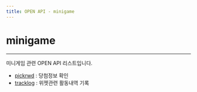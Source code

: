 ```yaml
---
title: OPEN API - minigame
---
```


# minigame
---

미니게임 관련 OPEN API 리스트입니다.

- [pickrwd](minigame/pickrwd.html) : 당첨정보 확인
- [tracklog](minigame/tracklog.html) : 위젯관련 활동내역 기록
